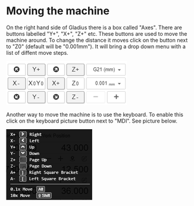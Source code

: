 # Moving the machine

On the right hand side of Gladius there is a box called "Axes". There are buttons labelled "Y+", "X+", "Z+" etc. These buttons are used to move the machine around. To change the distance it moves click on the button next to "Z0" (default will be "0.001mm"). It will bring a drop down menu with a list of diffent move steps.

![image](images/move.png)

Another way to move the machine is to use the keyboard. To enable this click on the keyboard picture button next to "MDI". See picture below.

![image](images/key.png)


